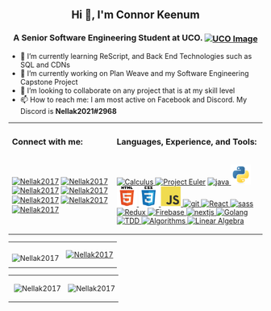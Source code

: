 
## <p align="center"> Hi 👋, I'm Connor Keenum </p> ##
### <p align="center"> A Senior Software Engineering Student at UCO. <a href="https://www.uco.edu" target="blank"><img align="center" src="https://www.uco.edu/favicon.ico" alt="UCO Image" height="30" width="30" /></a></p> ###

- 🌱 I’m currently learning ReScript, and Back End Technologies such as SQL and CDNs
- 🔭 I’m currently working on Plan Weave and my Software Engineering Capstone Project
- 👯 I’m looking to collaborate on any project that is at my skill level 
- 📫 How to reach me: I am most active on Facebook and Discord. My Discord is __Nellak2021#2968__

<table>
  <tr>
    <th>
      <h3 align="left">Connect with me:</h3>
    </th>
    <th>
      <h3 align="left">Languages, Experience, and Tools:</h3>
    </th>
  </tr>
  <tr>
    <td>
      <p align="left">
        <a href="https://www.facebook.com/connor.keenum" target="blank"><img align="center" src="https://cdn.cdnlogo.com/logos/f/91/facebook-icon.svg" alt="Nellak2017" height="30" width="40" /></a>
        <a href="https://www.linkedin.com/in/connor-keenum/" target="blank"><img align="center" src="https://raw.githubusercontent.com/rahuldkjain/github-profile-readme-generator/master/src/images/icons/Social/linked-in-alt.svg" alt="Nellak2017" height="30" width="40" /></a>
        <a href="https://codepen.io/nellak2017" target="blank"><img align="center" src="https://raw.githubusercontent.com/rahuldkjain/github-profile-readme-generator/master/src/images/icons/Social/codepen.svg" alt="Nellak2017" height="30" width="40" /></a>
        <a href="https://www.hackerrank.com/nellakprime" target="blank"><img align="center" src="https://raw.githubusercontent.com/rahuldkjain/github-profile-readme-generator/master/src/images/icons/Social/hackerrank.svg" alt="Nellak2017" height="30" width="40" /></a>
        <a href="https://leetcode.com/Nellak2020/" target="blank"><img align="center" src="https://assets.leetcode.com/static_assets/public/icons/favicon.ico" alt="Nellak2017" height="30" width="40" /></a>
        <a href="https://twitter.com/ConnorKeenum" target="blank"><img align="center" src="https://raw.githubusercontent.com/rahuldkjain/github-profile-readme-generator/master/src/images/icons/Social/twitter.svg" alt="Nellak2017" height="30" width="40" /></a>
        <a href="https://stackoverflow.com/users/12705696/connor-keenum" target="blank"><img align="center" src="https://raw.githubusercontent.com/rahuldkjain/github-profile-readme-generator/master/src/images/icons/Social/stack-overflow.svg" alt="Nellak2017" height="30" width="40" /></a>
      </p>
    </td>
    <td>
      <p align="left"> 
        <a href="https://en.wikipedia.org/wiki/Calculus" target="_blank"> <img src="https://en-academic.com/pictures/enwiki/84/Tangent_to_a_curve.svg" alt="Calculus" width="40" height="40"/> </a>
        <a href="https://projecteuler.net/about" target="_blank"><img src="https://projecteuler.net/favicons/favicon-32x32.png" alt="Project Euler" height="40" width="40" /></a>
        <a href="https://www.java.com/en/" target="_blank"> <img src="https://cdn.cdnlogo.com/logos/j/2/java.svg" alt="java" width="40" height="40"/> </a>
        <a href="https://www.python.org" target="_blank"> <img src="https://raw.githubusercontent.com/devicons/devicon/master/icons/python/python-original.svg" alt="python" width="40" height="40"/> </a> 
        <a href="https://www.w3.org/html/" target="_blank"> <img src="https://raw.githubusercontent.com/devicons/devicon/master/icons/html5/html5-original-wordmark.svg" alt="html5" width="40" height="40"/> </a>
        <a href="https://www.w3schools.com/css/" target="_blank"> <img src="https://raw.githubusercontent.com/devicons/devicon/master/icons/css3/css3-original-wordmark.svg" alt="css3" width="40" height="40"/> </a> 
        <a href="https://developer.mozilla.org/en-US/docs/Web/JavaScript" target="_blank"> <img src="https://raw.githubusercontent.com/devicons/devicon/master/icons/javascript/javascript-original.svg" alt="javascript" width="40" height="40"/> </a> 
        <a href="https://git-scm.com/" target="_blank"> <img src="https://www.vectorlogo.zone/logos/git-scm/git-scm-icon.svg" alt="git" width="40" height="40"/> </a>
        <a href="https://reactjs.org/" target="_blank"> <img src="https://reactjs.org/favicon.ico" alt="React" width="40" height="40"/> </a> 
        <a href="https://styled-components.com/" target="_blank"> <img src="https://styled-components.com/logo.png" alt="sass" width="40" height="40"/> </a>
        <a href="https://redux.js.org/" target="_blank"> <img src="https://cdn.cdnlogo.com/logos/r/69/redux.svg" alt="Redux" width="40" height="40"/> </a>  
        <a href="https://firebase.google.com/" target="_blank"> <img src="https://www.gstatic.com/devrel-devsite/prod/vfe91fb476857baf3af253bcf26a4ee5d17e521f41e429379c0c2f0dd1eb46e1b/firebase/images/favicon.png" alt="Firebase" width="40" height="40"/> </a>
        <!--<a href="https://www.sanity.io/" target="_blank"> <img src="https://www.sanity.io/static/images/favicons/favicon-96x96.png" alt="Sanity.Io" width="40" height="40"/> </a>
        <a href="https://www.typescriptlang.org/" target="_blank"> <img src="https://www.typescriptlang.org/favicon-32x32.png?v=8944a05a8b601855de116c8a56d3b3ae" alt="TypeScript" width="40" height="40"/> </a>
        -->
        <a href="https://nextjs.org/" target="_blank"> <img src="https://nextjs.org/static/favicon/favicon-32x32.png" alt="nextjs" width="40" height="40"/> </a>
        <a href="https://go.dev/" target="_blank"> <img src="https://go.dev/images/go-logo-blue.svg" alt="Golang" width="40" height="40"/> </a>
        <!--<a href="https://graphql.org/" target="_blank"> <img src="https://graphql.org/img/logo.svg" alt="GraphQL" width="40" height="40"/> </a>
        <a href="https://www.mongodb.com/" target="_blank"> <img src="https://www.mongodb.com/assets/images/global/favicon.ico" alt="MongoDB" width="40" height="40"/> </a>
        <a href="https://www.tensorflow.org/" target="_blank"> <img src="https://www.gstatic.com/devrel-devsite/prod/vfe91fb476857baf3af253bcf26a4ee5d17e521f41e429379c0c2f0dd1eb46e1b/tensorflow/images/favicon.png" alt="TensorFlow" width="40" height="40"/> </a>
        <a href="https://mobx.js.org/" target="_blank"> <img src="https://mobx.js.org/assets/mobx.png" alt="mobx" width="40" height="40"/> </a>
        -->
        <a href="https://en.wikipedia.org/wiki/Test-driven_development" target="_blank"> <img src="https://miro.medium.com/max/1033/1*RieLfIqg9CGCVmENxDuByA.png" alt="TDD" width="40" height="40"/> </a>
        <!--<a href="https://expressjs.com/" target="_blank"> <img src="https://expressjs.com/images/favicon.png" alt="expressjs" width="40" height="40"/> </a>
        <a href="https://www.nginx.com/" target="_blank"> <img src="https://www.nginx.com/wp-content/uploads/2019/10/favicon-64x46.ico" alt="nginx" width="40" height="40"/> </a>
        <a href="https://www.docker.com/" target="_blank"> <img src="https://www.docker.com/sites/default/files/d8/Docker-R-Logo-08-2018-Monochomatic-RGB_Moby-x1.png" alt="docker" width="40" height="40"/> </a>
        -->
        <a href="https://github.com/TheAlgorithms/" target="_blank"> <img src="https://avatars.githubusercontent.com/u/20487725?s=200&v=4" alt="Algorithms" width="40" height="40"/> </a>
        <!-- <a href="https://flutter.dev/" target="_blank"> <img src="https://storage.googleapis.com/cms-storage-bucket/4fd0db61df0567c0f352.png" alt="Flutter" width="40" height="40"/> </a>
        <a href="https://kotlinlang.org/" target="_blank"> <img src="https://kotlinlang.org/assets/images/favicon.svg?&v=8607ff59d5296c7642ecd72bd3daa79b" alt="Kotlin" width="40" height="40"/> </a>
        <a href="https://en.wikipedia.org/wiki/Statistics" target="_blank"> <img src="https://upload.wikimedia.org/wikipedia/commons/thumb/4/40/Fisher_iris_versicolor_sepalwidth.svg/100px-Fisher_iris_versicolor_sepalwidth.svg.png" alt="Statistics" width="40" height="40"/> </a>
         -->
        <a href="https://en.wikipedia.org/wiki/Linear_algebra" target="_blank"> <img src="https://upload.wikimedia.org/wikipedia/commons/thumb/2/2f/Linear_subspaces_with_shading.svg/250px-Linear_subspaces_with_shading.svg.png" alt="Linear Algebra" width="40" height="40"/> </a>
    </td>
  </tr>
</table>

<table>
  <td>
    <p><img align="left" src="https://github-readme-stats.vercel.app/api/top-langs?username=Nellak2017&show_icons=true&locale=en&layout=compact&bg_color=00000000&text_color=808080" alt="Nellak2017" /></p>
  </td>
  <td>
    <p align="left"> <a href="#nolink"><img src="https://github-profile-trophy.vercel.app/?username=Nellak2017&no-bg=true" alt="Nellak2017" /></a> </p>
  </td>
</table>
<table>
  <td>
    <p>&nbsp;<img align="center" src="https://github-readme-stats.vercel.app/api?username=Nellak2017&show_icons=true&locale=en&bg_color=00000000&text_color=808080" alt="Nellak2017" /></p>
  </td>
  <td>
    <p><img align="center" src="https://github-readme-streak-stats.herokuapp.com/?user=Nellak2017&background=00000000&currStreakNum=gray&sideNums=gray&currStreakLabel=gray&sideLabels=gray&dates=gray" alt="Nellak2017" /></p>
  </td>
</table>
<!--
**Nellak2017/Nellak2017** is a ✨ _special_ ✨ repository because its `README.md` (this file) appears on your GitHub profile.

Here are some ideas to get you started:

- 🔭 I’m currently working on ...
- 🌱 I’m currently learning ...
- 👯 I’m looking to collaborate on ...
- 🤔 I’m looking for help with ...
- 💬 Ask me about ...
- 📫 How to reach me: ...
- 😄 Pronouns: ...
- ⚡ Fun fact: ...
-->

